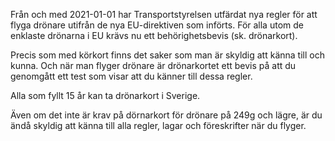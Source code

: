 Från och med 2021-01-01 har Transportstyrelsen utfärdat nya regler för att flyga drönare utifrån de nya EU-direktiven som införts. För alla utom de enklaste drönarna i EU krävs nu ett behörighetsbevis (sk. drönarkort).

Precis som med körkort finns det saker som man är skyldig att känna till och kunna. Och när man flyger drönare är drönarkortet ett bevis på att du genomgått ett test som visar att du känner till dessa regler.

Alla som fyllt 15 år kan ta drönarkort i Sverige.

Även om det inte är krav på dörnarkort för drönare på 249g och lägre, är du ändå skyldig att känna till alla regler, lagar och föreskrifter när du flyger.
